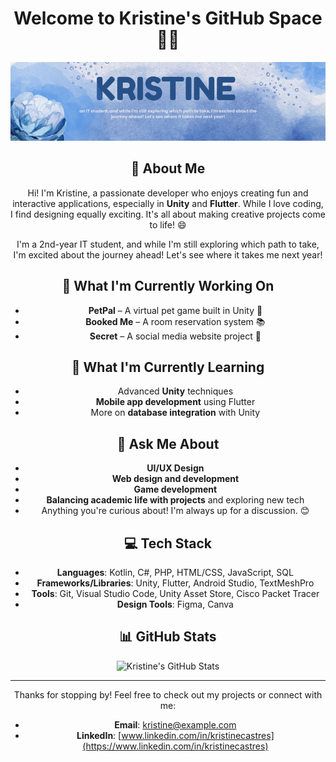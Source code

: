 <div align="center">

# Welcome to Kristine's GitHub Space 👋✨

![Kristine's Banner](Kristine.png)

## 🌱 About Me
Hi! I'm Kristine, a passionate developer who enjoys creating fun and interactive applications, especially in **Unity** and **Flutter**. While I love coding, I find designing equally exciting. It's all about making creative projects come to life! 😄

I'm a 2nd-year IT student, and while I'm still exploring which path to take, I'm excited about the journey ahead! Let's see where it takes me next year!

## 🔭 What I'm Currently Working On
- **PetPal** – A virtual pet game built in Unity 🐾
- **Booked Me** – A room reservation system 📚
- **Secret** – A social media website project 🍳

## 🐋 What I'm Currently Learning
- Advanced **Unity** techniques
- **Mobile app development** using Flutter
- More on **database integration** with Unity

## 💬 Ask Me About
- **UI/UX Design**
- **Web design and development**
- **Game development**
- **Balancing academic life with projects** and exploring new tech
- Anything you're curious about! I'm always up for a discussion. 😊

## 💻 Tech Stack
- **Languages**: Kotlin, C#, PHP, HTML/CSS, JavaScript, SQL
- **Frameworks/Libraries**: Unity, Flutter, Android Studio, TextMeshPro
- **Tools**: Git, Visual Studio Code, Unity Asset Store, Cisco Packet Tracer
- **Design Tools**: Figma, Canva

## 📊 GitHub Stats

![Kristine's GitHub Stats](https://github-readme-stats.vercel.app/api?username=Kristine&show_icons=true&theme=radical)

---

Thanks for stopping by! Feel free to check out my projects or connect with me:
- **Email**: kristine@example.com
- **LinkedIn**: [www.linkedin.com/in/kristinecastres](https://www.linkedin.com/in/kristinecastres)

